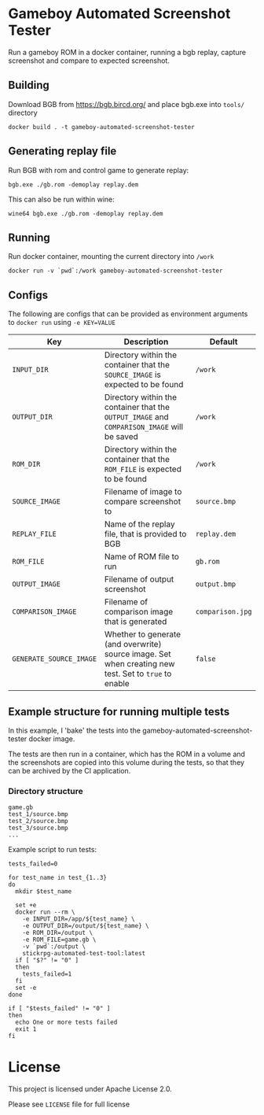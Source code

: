 
# Gameboy Automated Screenshot Tester

Run a gameboy ROM in a docker container, running a bgb replay, capture screenshot and compare to expected screenshot.

## Building

Download BGB from https://bgb.bircd.org/ and place bgb.exe into `tools/` directory

```
docker build . -t gameboy-automated-screenshot-tester
```

## Generating replay file

Run BGB with rom and control game to generate replay:

```
bgb.exe ./gb.rom -demoplay replay.dem
```

This can also be run within wine:

```
wine64 bgb.exe ./gb.rom -demoplay replay.dem
```

## Running

Run docker container, mounting the current directory into `/work`

```
docker run -v `pwd`:/work gameboy-automated-screenshot-tester
```

## Configs

The following are configs that can be provided as environment arguments to `docker run` using `-e KEY=VALUE`

| Key  | Description | Default |
--- | --- | --- |
| `INPUT_DIR` | Directory within the container that the `SOURCE_IMAGE` is expected to be found | `/work` |
| `OUTPUT_DIR` | Directory within the container that the `OUTPUT_IMAGE` and `COMPARISON_IMAGE` will be saved | `/work` |
| `ROM_DIR` | Directory within the container that the `ROM_FILE` is expected to be found | `/work` |
| `SOURCE_IMAGE` | Filename of image to compare screenshot to | `source.bmp` |
| `REPLAY_FILE` | Name of the replay file, that is provided to BGB | `replay.dem` |
| `ROM_FILE` | Name of ROM file to run | `gb.rom` |
| `OUTPUT_IMAGE` | Filename of output screenshot | `output.bmp` |
| `COMPARISON_IMAGE` | Filename of comparison image that is generated | `comparison.jpg` |
| `GENERATE_SOURCE_IMAGE` | Whether to generate (and overwrite) source image. Set when creating new test. Set to `true` to enable | `false` |

## Example structure for running multiple tests

In this example, I 'bake' the tests into the gameboy-automated-screenshot-tester docker image.

The tests are then run in a container, which has the ROM in a volume and the screenshots are copied into this volume during the tests, so that they can be archived by the CI application.

### Directory structure

```
game.gb
test_1/source.bmp
test_2/source.bmp
test_3/source.bmp
...
```

Example script to run tests:
```
tests_failed=0

for test_name in test_{1..3}
do
  mkdir $test_name

  set +e
  docker run --rm \
    -e INPUT_DIR=/app/${test_name} \
    -e OUTPUT_DIR=/output/${test_name} \
    -e ROM_DIR=/output \
    -e ROM_FILE=game.gb \
    -v `pwd`:/output \
    stickrpg-automated-test-tool:latest
  if [ "$?" != "0" ]
  then
    tests_failed=1
  fi
  set -e
done

if [ "$tests_failed" != "0" ]
then
  echo One or more tests failed
  exit 1
fi

```

# License

This project is licensed under Apache License 2.0.

Please see `LICENSE` file for full license

